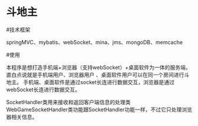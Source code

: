 # 斗地主

#技术框架

springMVC、mybatis、webSocket、mina、jms、mongoDB、memcache

#使用
	
本程序是想打造手机端+浏览器（支持webSocket）+桌面软件为一体的服务端，直白点说就是手机端用户、浏览器用户
、桌面软件用户可以在同一个房间进行斗地主。
手机端、桌面软件是通过socket长连进行数据交互，浏览器是通过webSocket长连进行数据交互。

SocketHandler类用来接收和返回客户端信息的处理类
WebGameSocketHandler类功能跟SocketHandler功能一样，不过它只处理浏览器相关信息。

